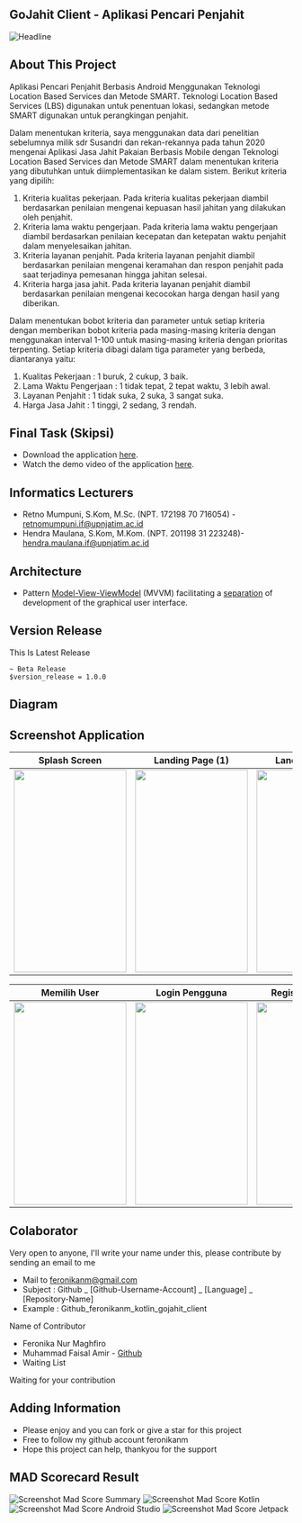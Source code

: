 ## GoJahit Client - Aplikasi Pencari Penjahit

![Headline](docs/images/headline_client.png?raw=true)

## About This Project
Aplikasi Pencari Penjahit Berbasis Android Menggunakan Teknologi Location Based Services dan Metode SMART. Teknologi Location Based Services (LBS) digunakan untuk penentuan lokasi, sedangkan metode SMART digunakan untuk perangkingan penjahit.

Dalam menentukan kriteria, saya menggunakan data dari penelitian sebelumnya milik sdr Susandri dan rekan-rekannya pada tahun 2020 mengenai Aplikasi Jasa Jahit Pakaian Berbasis Mobile dengan Teknologi Location Based Services dan Metode SMART dalam menentukan kriteria yang dibutuhkan untuk diimplementasikan ke dalam sistem.
Berikut kriteria yang dipilih:
1. Kriteria kualitas pekerjaan.
   Pada kriteria kualitas pekerjaan diambil berdasarkan penilaian mengenai kepuasan hasil jahitan yang dilakukan oleh penjahit.
2. Kriteria lama waktu pengerjaan.
   Pada kriteria lama waktu pengerjaan diambil berdasarkan penilaian kecepatan dan ketepatan waktu penjahit dalam menyelesaikan jahitan.
3. Kriteria layanan penjahit.
   Pada kriteria layanan penjahit diambil berdasarkan penilaian mengenai keramahan dan respon penjahit pada saat terjadinya pemesanan hingga jahitan selesai.
4. Kriteria harga jasa jahit.
   Pada kriteria layanan penjahit diambil berdasarkan penilaian mengenai kecocokan harga dengan hasil yang diberikan. 
   
Dalam menentukan bobot kriteria dan parameter untuk setiap kriteria dengan memberikan bobot kriteria pada masing-masing kriteria dengan menggunakan interval 1-100 untuk masing-masing kriteria dengan prioritas terpenting. 
Setiap kriteria dibagi dalam tiga parameter yang berbeda, diantaranya yaitu:
1. Kualitas Pekerjaan : 1 buruk, 2 cukup, 3 baik.
2. Lama Waktu Pengerjaan : 1 tidak tepat, 2 tepat waktu, 3 lebih awal.
3. Layanan Penjahit : 1 tidak suka, 2 suka, 3 sangat suka.
4. Harga Jasa Jahit : 1 tinggi, 2 sedang, 3 rendah.

## Final Task (Skipsi)

- Download the application [here](https://drive.google.com/drive/folders/1bp0LWzJ0XXViDGqM-BnUzkKF_stwFPIi). 
- Watch the demo video of the application [here](https://drive.google.com/drive/u/4/my-drive).

## Informatics Lecturers

- Retno Mumpuni, S.Kom, M.Sc. (NPT. 172198 70 716054) - retnomumpuni.if@upnjatim.ac.id
- Hendra Maulana, S.Kom, M.Kom. (NPT. 201198 31 223248)- hendra.maulana.if@upnjatim.ac.id

## Architecture
-   Pattern  [Model-View-ViewModel](https://en.wikipedia.org/wiki/Model%E2%80%93view%E2%80%93viewmodel)  (MVVM) facilitating a [separation](https://en.wikipedia.org/wiki/Separation_of_concerns) of development of the graphical user interface.

## Version Release
This Is Latest Release

    ~ Beta Release
    $version_release = 1.0.0

## Diagram



## Screenshot Application

| Splash Screen | Landing Page (1) | Landing Page (2) | Landing Page (3) |
|:-------------:|:----------------:|:----------------:|:----------------:|
|<img width="200px" height="360px" src="docs/images/ss_splash_screen.jpg"> | <img width="200px" height="360px" src="docs/images/ss_landing_page_1.jpg"> | <img width="200px" height="360px" src="docs/images/ss_landing_page_2.jpg"> | <img width="200px" height="360px" src="docs/images/ss_landing_page_3.jpg"> |

| Memilih User | Login Pengguna | Register Pengguna | Login Penjahit |  Register Penjahit |
|:------------:|:--------------:|:-----------------:|:--------------:|:------------------:|
|<img width="200px" height="360px" src="docs/images/ss_memilih_user.png"> | <img width="200px" height="360px" src="docs/images/ss_login_pengguna.png"> | <img width="200px" height="360px" src="docs/images/ss_register_pengguna.png"> | <img width="200px" height="360px" src="docs/images/ss_login_penjahit.png"> | <img width="200px" height="360px" src="docs/images/ss_register_penjahit.png"> |

## Colaborator
Very open to anyone, I'll write your name under this, please contribute by sending an email to me

- Mail to feronikanm@gmail.com
- Subject : Github _ [Github-Username-Account] _ [Language] _ [Repository-Name]
- Example : Github_feronikanm_kotlin_gojahit_client

Name of Contributor
- Feronika Nur Maghfiro
- Muhammad Faisal Amir - [Github](https://github.com/amirisback/)
- Waiting List

Waiting for your contribution

## Adding Information

- Please enjoy and you can fork or give a star for this project
- Free to follow my github account feronikanm
- Hope this project can help, thankyou for the support

## MAD Scorecard Result

![Screenshot Mad Score Summary](docs/images/mad_score/summary.png?raw=true)
![Screenshot Mad Score Kotlin](docs/images/mad_score/kotlin.png?raw=true)
![Screenshot Mad Score Android Studio](docs/images/mad_score/studio.png?raw=true)
![Screenshot Mad Score Jetpack](docs/images/mad_score/jetpack.png?raw=true)

